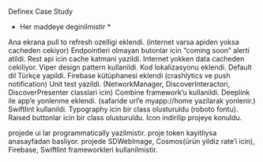 Definex Case Study

* Her maddeye deginilmistir *

Ana ekrana pull to refresh ozelligi eklendi. (internet varsa apiden yoksa cacheden cekiyor)
Endpointleri olmayan butonlar icin “coming soon” alerti atildi.
Rest api icin cache katmani yazildi. Internet yokken data cacheden cekiliyor.
Viper design pattern kullanildi.
Kod lokalizasyonu eklendi. Default dil Türkçe yapildi.
Firebase kütüphanesi eklendi (crashlytics ve push notification)
Unit test yazildi. (NetworkManager, DiscoverInteractori, DiscoverPresenter classlari icin)
Combine framework’u kullanildi.
Deeplink ile app’e yonlenme eklendi. (safaride url’e myapp://home yazilarak yonlenir.)
Swiftlint kullanildi.
Typography icin bir class olusturuldu (roboto fontu).
Raised buttonlar icin bir class olusturuldu.
Icon indirilip projeye konuldu.

projede ui lar programmatically yazilmistir.
proje token kayitliysa anasayfadan basliyor.
projede SDWebImage, Cosmos(ürün yildiz rate’i icin), Firebase, Swiftlint frameworkleri kullanilmistir.
